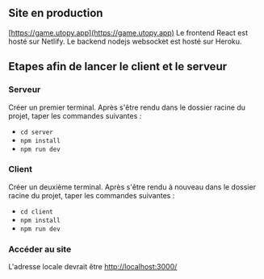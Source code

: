 ## Site en production

[https://game.utopy.app](https://game.utopy.app)
Le frontend React est hosté sur Netlify. Le backend nodejs websocket est hosté sur Heroku.

## Etapes afin de lancer le client et le serveur

### Serveur

Créer un premier terminal. Après s'être rendu dans le dossier racine du projet, taper les commandes suivantes :

- `cd server`
- `npm install`
- `npm run dev`

### Client

Créer un deuxième terminal. Après s'être rendu à nouveau dans le dossier racine du projet, taper les commandes suivantes :

- `cd client`
- `npm install`
- `npm run dev`

### Accéder au site

L'adresse locale devrait être [http://localhost:3000/](http://localhost:3000/)
